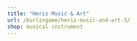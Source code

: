 ```yaml
---
title: "Heriz Music & Art"
url: /burlingame/heriz-music-and-art-3/
shop: musical instrument
---
```

